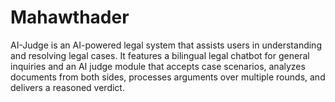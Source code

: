 # Mahawthader
AI-Judge is an AI-powered legal system that assists users in understanding and resolving legal cases. It features a bilingual legal chatbot for general inquiries and an AI judge module that accepts case scenarios, analyzes documents from both sides, processes arguments over multiple rounds, and delivers a reasoned verdict.
